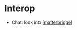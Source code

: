 # Interop

 - Chat: look into [[matterbridge]]

[//begin]: # "Autogenerated link references for markdown compatibility"
[matterbridge]: matterbridge.md "Matterbridge"
[//end]: # "Autogenerated link references"